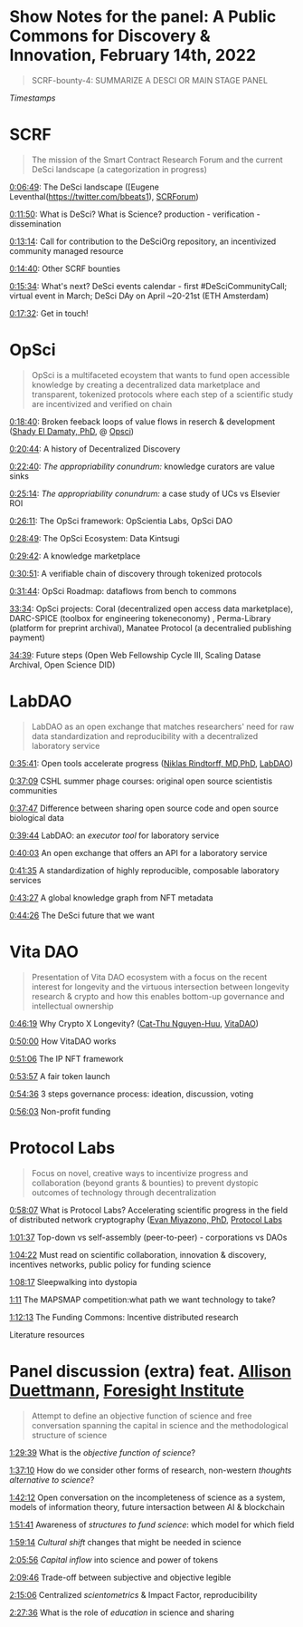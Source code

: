 # Show Notes for the panel: A Public Commons for Discovery & Innovation, February 14th, 2022

>  SCRF-bounty-4: SUMMARIZE A DESCI OR MAIN STAGE PANEL

*Timestamps*

# SCRF

> The mission of the Smart Contract Research Forum and the current DeSci landscape (a categorization in progress)

[0:06:49](https://youtu.be/s3t4NxP-pFk?t=409): The DeSci landscape ([Eugene Leventhal(https://twitter.com/bbeats1), [SCRForum](https://twitter.com/SCRForum))

[0:11:50](https://youtu.be/s3t4NxP-pFk?t=710): What is DeSci? What is Science? production - verification - dissemination


[0:13:14](https://youtu.be/s3t4NxP-pFk?t=794): Call for contribution to the DeSciOrg repository, an incentivized community managed resource

[0:14:40](https://youtu.be/s3t4NxP-pFk?t=880): Other SCRF bounties

[0:15:34](https://youtu.be/s3t4NxP-pFk?t=934): What's next? DeSci events calendar - first #DeSciCommunityCall; virtual event in March; DeSci DAy on April ~20-21st (ETH Amsterdam)

[0:17:32](https://youtu.be/s3t4NxP-pFk?t=1050): Get in touch!

# OpSci

> OpSci is a multifaceted ecoystem that wants to fund open accessible knowledge by creating a decentralized data marketplace and transparent, tokenized protocols where each step of a scientific study are incentivized and verified on chain

[0:18:40](https://youtu.be/s3t4NxP-pFk?t=1120): Broken feeback loops of value flows in reserch & development ([Shady El Damaty, PhD](https://twitter.com/hebbianloop), @ [Opsci](https://opsci.io/))

[0:20:44](https://youtu.be/s3t4NxP-pFk?t=1244): A history of Decentralized Discovery

[0:22:40](https://youtu.be/s3t4NxP-pFk?t=1360): *The appropriability conundrum:* knowledge curators are value sinks

[0:25:14](https://youtu.be/s3t4NxP-pFk?t=1360): *The appropriability conundrum:* a case study of UCs vs Elsevier ROI

[0:26:11](https://youtu.be/s3t4NxP-pFk?t=1569): The OpSci framework: OpScientia Labs, OpSci DAO

[0:28:49](https://youtu.be/s3t4NxP-pFk?t=1734): The OpSci Ecosystem: Data Kintsugi

[0:29:42](https://youtu.be/s3t4NxP-pFk?t=1734): A knowledge marketplace

[0:30:51](https://youtu.be/s3t4NxP-pFk?t=1734): A verifiable chain of discovery through tokenized protocols

[0:31:44](https://youtu.be/s3t4NxP-pFk?t=1734): OpSci Roadmap: dataflows from bench to commons

[33:34](https://youtu.be/s3t4NxP-pFk?t=1734): OpSci projects: Coral (decentralized open access data marketplace), DARC-SPICE (toolbox for engineering tokeneconomy) , Perma-Library (platform for preprint archival), Manatee Protocol (a decentralied publishing payment)

[34:39](https://youtu.be/s3t4NxP-pFk?t=2085): Future steps (Open Web Fellowship Cycle III, Scaling Datase Archival, Open Science DID)

# LabDAO

> LabDAO as an open exchange that matches researchers' need for raw data standardization and reproducibility with a decentralized laboratory service

[0:35:41](https://youtu.be/s3t4NxP-pFk?t=2142): Open tools accelerate progress ([Niklas Rindtorff, MD,PhD](https://twitter.com/lab_dao), [LabDAO](https://twitter.com/lab_dao))

[0:37:09](https://youtu.be/s3t4NxP-pFk?t=2229) CSHL summer phage courses: original open source scientistis communities

[0:37:47](https://youtu.be/s3t4NxP-pFk?t=2229) Difference between sharing open source code and open source biological data

[0:39:44](https://youtu.be/s3t4NxP-pFk?t=2229) LabDAO: an *executor tool* for laboratory service

[0:40:03](https://youtu.be/s3t4NxP-pFk?t=2403) An open exchange that offers an API for a laboratory service

[0:41:35](https://youtu.be/s3t4NxP-pFk?t=2495) A standardization of highly reproducible, composable laboratory services

[0:43:27](https://youtu.be/s3t4NxP-pFk?t=2607) A global knowledge graph from NFT metadata

[0:44:26](https://youtu.be/s3t4NxP-pFk?t=2666) The DeSci future that we want

# Vita DAO

> Presentation of Vita DAO ecosystem with a focus on the recent interest for longevity and the virtuous intersection between longevity research & crypto and how this enables bottom-up governance and intellectual ownership

[0:46:19](https://youtu.be/s3t4NxP-pFk?t=2779) Why Crypto X Longevity? ([Cat-Thu Nguyen-Huu](https://twitter.com/catthu), [VitaDAO](https://twitter.com/vita_dao))

[0:50:00](https://youtu.be/s3t4NxP-pFk?t=3000) How VitaDAO works

[0:51:06](https://youtu.be/s3t4NxP-pFk?t=3066) The IP NFT framework

[0:53:57](https://youtu.be/s3t4NxP-pFk?t=3217) A fair token launch

[0:54:36](https://youtu.be/s3t4NxP-pFk?t=3276) 3 steps governance process: ideation, discussion, voting

[0:56:03](https://youtu.be/s3t4NxP-pFk?t=3361) Non-profit funding

# Protocol Labs

> Focus on novel, creative ways to incentivize progress and collaboration (beyond grants & bounties) to prevent dystopic outcomes of technology through decentralization

[0:58:07](https://youtu.be/s3t4NxP-pFk?t=3488) What is Protocol Labs? Accelerating scientific progress in the field of distributed network cryptography ([Evan Miyazono, PhD](https://twitter.com/emiyazono), [Protocol Labs](https://twitter.com/protocollabs)

[1:01:37](https://youtu.be/s3t4NxP-pFk?t=3696) Top-down vs self-assembly (peer-to-peer) - corporations vs DAOs

[1:04:22](https://youtu.be/s3t4NxP-pFk?t=3862) Must read on scientific collaboration, innovation & discovery, incentives networks, public policy for funding science

[1:08:17](https://youtu.be/s3t4NxP-pFk?t=4095) Sleepwalking into dystopia

[1:11](https://youtu.be/s3t4NxP-pFk?t=4290) The MAPSMAP competition:what path we want technology to take?

[1:12:13](https://youtu.be/s3t4NxP-pFk?t=4333) The Funding Commons: Incentive distributed research

[](https://youtu.be/s3t4NxP-pFk?t=4427) Literature resources

# Panel discussion (extra) feat. [Allison Duettmann](https://twitter.com/allisondman), [Foresight Institute](https://twitter.com/foresightinst)

> Attempt to define an objective function of science and free conversation spanning the capital in science and the methodological structure of science

[1:29:39](https://youtu.be/s3t4NxP-pFk?t=5376) What is the *objective function of science*?

[1:37:10](https://youtu.be/s3t4NxP-pFk?t=5827) How do we consider other forms of research, non-western *thoughts alternative to science*?

[1:42:12](https://youtu.be/s3t4NxP-pFk?t=6132) Open conversation on the incompleteness of science as a system, models of information theory, future intersaction between AI  & blockchain

[1:51:41](https://youtu.be/s3t4NxP-pFk?t=6701) Awareness of *structures to fund science*: which model for which field

[1:59:14](https://youtu.be/s3t4NxP-pFk?t=7154) *Cultural shift* changes that might be needed in science

[2:05:56](https://youtu.be/s3t4NxP-pFk?t=7555) *Capital inflow* into science and power of tokens 

[2:09:46](https://youtu.be/s3t4NxP-pFk?t=7783) Trade-off between subjective and objective legible

[2:15:06](https://youtu.be/s3t4NxP-pFk?t=8104) Centralized *scientometrics* & Impact Factor, reproducibility

[2:27:36](https://youtu.be/s3t4NxP-pFk?t=8854) What is the role of *education* in science and sharing
